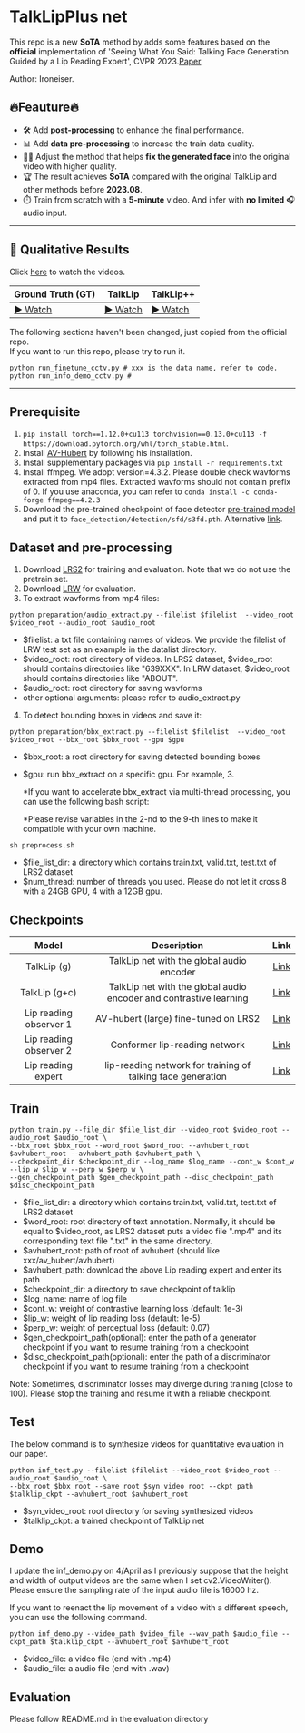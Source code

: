 # TalkLipPlus net

This repo is a new **SoTA** method by adds some features based on the **official**  implementation of 'Seeing What You Said: Talking Face Generation Guided by a Lip Reading Expert', CVPR 2023.[Paper](http://arxiv.org/abs/2303.17480)

Author: Ironeiser.
 
## 🔥Feauture🔥  

- 🛠️ Add **post-processing** to enhance the final performance.
- 📊 Add **data pre-processing** to increase the train data quality.
- 🧑‍🔬 Adjust the method that helps **fix the generated face** into the original video with higher quality.
- 🏆 The result achieves **SoTA** compared with the original TalkLip and other methods before **2023.08**.
- ⏱️ Train from scratch with a **5-minute** video. And infer with **no limited** 🎧 audio input.

--- 
## 🎥 Qualitative Results

Click [here](https://ironieser.github.io/TalkLipPlus/) to watch the videos.

| Ground Truth (GT) | TalkLip | TalkLip++ |
|-------------------|---------|-----------|
| [▶ Watch](CCTV_00007.mp4) | [▶ Watch](CCTV_00007_CCTV_00007_62000_360p_finetune_1080.mp4) | [▶ Watch](output_video_test_cctv_gpen_wo_face_enhance_wo_possion_blending_w_gfpgan.mp4) |



The following sections haven't been changed, just copied from the official repo.  
If you want to run this repo, please try to run it.
```
python run_finetune_cctv.py # xxx is the data name, refer to code.
python run_info_demo_cctv.py #
```
--- 
## Prerequisite 

1. `pip install torch==1.12.0+cu113 torchvision==0.13.0+cu113 -f https://download.pytorch.org/whl/torch_stable.html`.
2. Install [AV-Hubert](https://github.com/facebookresearch/av_hubert) by following his installation.
3. Install supplementary packages via `pip install -r requirements.txt`
5. Install ffmpeg. We adopt version=4.3.2. Please double check wavforms extracted from mp4 files. Extracted wavforms should not contain prefix of 0. If you use anaconda, you can refer to `conda install -c conda-forge ffmpeg==4.2.3`
6. Download the pre-trained checkpoint of face detector [pre-trained model](https://www.adrianbulat.com/downloads/python-fan/s3fd-619a316812.pth) and put it to `face_detection/detection/sfd/s3fd.pth`. Alternative [link](https://iiitaphyd-my.sharepoint.com/:u:/g/personal/prajwal_k_research_iiit_ac_in/EZsy6qWuivtDnANIG73iHjIBjMSoojcIV0NULXV-yiuiIg?e=qTasa8).


## Dataset and pre-processing

1. Download [LRS2](https://www.robots.ox.ac.uk/~vgg/data/lip_reading/lrs2.html) for training and evaluation. Note that we do not use the pretrain set.
2. Download [LRW](https://www.robots.ox.ac.uk/~vgg/data/lip_reading/lrw1.html) for evaluation.
3. To extract wavforms from mp4 files:
```
python preparation/audio_extract.py --filelist $filelist  --video_root $video_root --audio_root $audio_root
```
- $filelist: a txt file containing names of videos. We provide the filelist of LRW test set as an example in the datalist directory.  
- $video_root: root directory of videos. In LRS2 dataset, $video_root should contains directories like "639XXX". In LRW dataset, $video_root should contains directories like "ABOUT". 
- $audio_root: root directory for saving wavforms
- other optional arguments: please refer to audio_extract.py  

4. To detect bounding boxes in videos and save it:
```
python preparation/bbx_extract.py --filelist $filelist  --video_root $video_root --bbx_root $bbx_root --gpu $gpu
```
- $bbx_root: a root directory for saving detected bounding boxes
- $gpu: run bbx_extract on a specific gpu. For example, 3.

  *If you want to accelerate bbx_extract via multi-thread processing, you can use the following bash script:
  
  *Please revise variables in the 2-nd to the 9-th lines to make it compatible with your own machine.
```
sh preprocess.sh
```

- $file_list_dir: a directory which contains train.txt, valid.txt, test.txt of LRS2 dataset
- $num_thread: number of threads you used. Please do not let it cross 8 with a 24GB GPU, 4 with a 12GB gpu.


Checkpoints
----------
| Model  | Description |  Link  | 
| :-------------: | :---------------: | :---------------: |
| TalkLip (g)  | TalkLip net with the global audio encoder | [Link](https://drive.google.com/file/d/1iBXJmkS8rjzTBE6XOC3-XiXufEK2f1dj/view?usp=share_link)  |
| TalkLip (g+c)  | TalkLip net with the global audio encoder and contrastive learning | [Link](https://drive.google.com/file/d/1nfPHicsHr2bOzvkdyoMk_GCYzJ3fqvI-/view?usp=share_link) |
| Lip reading observer 1 | AV-hubert (large) fine-tuned on LRS2 | [Link](https://drive.google.com/file/d/1wOsiXKLOeScrU6XuzebYA6Y-9ncd8-le/view?usp=share_link) |
| Lip reading observer 2 | Conformer lip-reading network | [Link](https://drive.google.com/file/d/16tpyaXLLTYUnIBT_YEWQ5ui6xUkBGcpM/view?usp=share_link) |
| Lip reading expert | lip-reading network for training of talking face generation | [Link](https://drive.google.com/file/d/1XAVhWXjd77UHsfna9O8cASHr3iGiQBQU/view?usp=share_link) |


## Train 
```
python train.py --file_dir $file_list_dir --video_root $video_root --audio_root $audio_root \
--bbx_root $bbx_root --word_root $word_root --avhubert_root $avhubert_root --avhubert_path $avhubert_path \
--checkpoint_dir $checkpoint_dir --log_name $log_name --cont_w $cont_w --lip_w $lip_w --perp_w $perp_w \
--gen_checkpoint_path $gen_checkpoint_path --disc_checkpoint_path $disc_checkpoint_path
```
- $file_list_dir: a directory which contains train.txt, valid.txt, test.txt of LRS2 dataset
- $word_root: root directory of text annotation. Normally, it should be equal to $video_root, as LRS2 dataset puts a video file ".mp4" and its corresponding text file ".txt" in the same directory.
- $avhubert_root: path of root of avhubert (should like xxx/av_hubert/avhubert)
- $avhubert_path: download the above Lip reading expert and enter its path
- $checkpoint_dir: a directory to save checkpoint of talklip
- $log_name: name of log file
- $cont_w: weight of contrastive learning loss (default: 1e-3)
- $lip_w: weight of lip reading loss (default: 1e-5)
- $perp_w: weight of perceptual loss (default: 0.07)
- $gen_checkpoint_path(optional): enter the path of a generator checkpoint if you want to resume training from a checkpoint
- $disc_checkpoint_path(optional): enter the path of a discriminator checkpoint if you want to resume training from a checkpoint

Note: Sometimes, discriminator losses may diverge during training (close to 100). Please stop the training and resume it with a reliable checkpoint.


## Test 
The below command is to synthesize videos for quantitative evaluation in our paper.
```
python inf_test.py --filelist $filelist --video_root $video_root --audio_root $audio_root \
--bbx_root $bbx_root --save_root $syn_video_root --ckpt_path $talklip_ckpt --avhubert_root $avhubert_root
```
- $syn_video_root: root directory for saving synthesized videos
- $talklip_ckpt: a trained checkpoint of TalkLip net


## Demo
I update the inf_demo.py on 4/April as I previously suppose that the height and width of output videos are the same when I set cv2.VideoWriter().
Please ensure the sampling rate of the input audio file is 16000 hz.

If you want to reenact the lip movement of a video with a different speech, you can use the following command. 
```
python inf_demo.py --video_path $video_file --wav_path $audio_file --ckpt_path $talklip_ckpt --avhubert_root $avhubert_root
```
- $video_file: a video file (end with .mp4)
- $audio_file: a audio file (end with .wav)

## Evaluation

Please follow README.md in the evaluation directory


